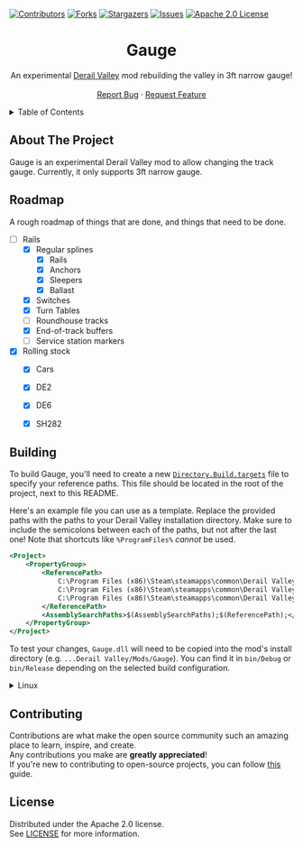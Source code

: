 ﻿[![Contributors][contributors-shield]][contributors-url]
[![Forks][forks-shield]][forks-url]
[![Stargazers][stars-shield]][stars-url]
[![Issues][issues-shield]][issues-url]
[![Apache 2.0 License][license-shield]][license-url]




<!-- PROJECT LOGO -->
<div align="center">
  <h1>Gauge</h1>
  <p>
    An experimental <a href="https://store.steampowered.com/app/588030">Derail Valley</a> mod rebuilding the valley in 3ft narrow gauge!
    <br />
    <br />
    <a href="https://github.com/Insprill/dv-gauge/issues">Report Bug</a>
    ·
    <a href="https://github.com/Insprill/dv-gauge/issues">Request Feature</a>
  </p>
</div>




<!-- TABLE OF CONTENTS -->
<details>
  <summary>Table of Contents</summary>
  <ol>
    <li><a href="#about-the-project">About The Project</a></li>
    <li><a href="#roadmap">Roadmap</a></li>
    <li><a href="#building">Building</a></li>
    <li><a href="#contributing">Contributing</a></li>
    <li><a href="#license">License</a></li>
  </ol>
</details>




<!-- ABOUT THE PROJECT -->

## About The Project

Gauge is an experimental Derail Valley mod to allow changing the track gauge.
Currently, it only supports 3ft narrow gauge.




<!-- ROADMAP -->

## Roadmap

A rough roadmap of things that are done, and things that need to be done.

- [ ] Rails
  - [x] Regular splines
    - [x] Rails
    - [x] Anchors
    - [x] Sleepers
    - [x] Ballast
  - [x] Switches
  - [x] Turn Tables
  - [ ] Roundhouse tracks
  - [x] End-of-track buffers
  - [ ] Service station markers
- [x] Rolling stock
  - [x] Cars
  - [x] DE2
  - [x] DE6
  - [x] SH282




<!-- BUILDING -->

## Building

To build Gauge, you'll need to create a new [`Directory.Build.targets`](https://learn.microsoft.com/en-us/visualstudio/msbuild/customize-your-build?view=vs-2022) file to specify your reference paths. 
This file should be located in the root of the project, next to this README.

Here's an example file you can use as a template.
Replace the provided paths with the paths to your Derail Valley installation directory.
Make sure to include the semicolons between each of the paths, but not after the last one!
Note that shortcuts like `%ProgramFiles%` *cannot* be used.
```xml
<Project>
    <PropertyGroup>
        <ReferencePath>
            C:\Program Files (x86)\Steam\steamapps\common\Derail Valley\DerailValley_Data\Managed\;
            C:\Program Files (x86)\Steam\steamapps\common\Derail Valley\DerailValley_Data\Managed\UnityModManager\;
            C:\Program Files (x86)\Steam\steamapps\common\Derail Valley\Mods\DVCustomCarLoader\
        </ReferencePath>
        <AssemblySearchPaths>$(AssemblySearchPaths);$(ReferencePath);</AssemblySearchPaths>
    </PropertyGroup>
</Project>
```

To test your changes, `Gauge.dll` will need to be copied into the mod's install directory (e.g. `...Derail Valley/Mods/Gauge`).
You can find it in `bin/Debug` or `bin/Release` depending on the selected build configuration.

<details>
<summary>Linux</summary>

To build under Linux, you'll need to adjust the paths and add the path to your UnityModManager installation for Harmony.

Here's an example file assuming Steam and Derail Valley are both installed in their default paths.
```xml
<Project>
    <PropertyGroup>
        <ReferencePath>
            /home/username/.local/share/Steam/steamapps/common/Derail Valley/DerailValley_Data/Managed/;
            /home/username/.local/share/Steam/steamapps/common/Derail Valley/DerailValley_Data/Managed/UnityModManager/;
            /home/username/.local/share/Steam/steamapps/common/Derail Valley/Mods/DVCustomCarLoader/
        </ReferencePath>
        <AssemblySearchPaths>$(AssemblySearchPaths);$(ReferencePath);</AssemblySearchPaths>
    </PropertyGroup>
</Project>
```
</details>



<!-- CONTRIBUTING -->

## Contributing

Contributions are what make the open source community such an amazing place to learn, inspire, and create.  
Any contributions you make are **greatly appreciated**!  
If you're new to contributing to open-source projects, you can follow [this][contributing-quickstart-url] guide.




<!-- LICENSE -->

## License

Distributed under the Apache 2.0 license.  
See [LICENSE][license-url] for more information.




<!-- MARKDOWN LINKS & IMAGES -->
<!-- https://www.markdownguide.org/basic-syntax/#reference-style-links -->

[contributors-shield]: https://img.shields.io/github/contributors/Insprill/dv-gauge.svg?style=for-the-badge
[contributors-url]: https://github.com/Insprill/dv-gauge/graphs/contributors
[forks-shield]: https://img.shields.io/github/forks/Insprill/dv-gauge.svg?style=for-the-badge
[forks-url]: https://github.com/Insprill/dv-gauge/network/members
[stars-shield]: https://img.shields.io/github/stars/Insprill/dv-gauge.svg?style=for-the-badge
[stars-url]: https://github.com/Insprill/dv-gauge/stargazers
[issues-shield]: https://img.shields.io/github/issues/Insprill/dv-gauge.svg?style=for-the-badge
[issues-url]: https://github.com/Insprill/dv-gauge/issues
[license-shield]: https://img.shields.io/github/license/Insprill/dv-gauge.svg?style=for-the-badge
[license-url]: https://github.com/Insprill/dv-gauge/blob/master/LICENSE
[contributing-quickstart-url]: https://docs.github.com/en/get-started/quickstart/contributing-to-projects
